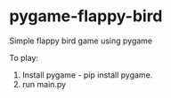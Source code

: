 # pygame-flappy-bird
Simple flappy bird game using pygame

To play:
1. Install pygame - pip install pygame.
2. run main.py

